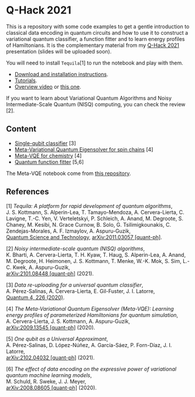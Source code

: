 # Q-Hack 2021

This is a repository with some code examples to get a gentle introduction to classical data encoding in quantum circuits and how to use it to construct a variational quantum classifier, a function fitter and to learn energy profiles of Hamiltonians.
It is the complementary material from my [Q-Hack 2021](https://qhack.ai/index.html) presentation (slides will be uploaded soon).

You will need to install `Tequila`[1] to run the notebook and play with them. 

- [Download and installation instructions](https://github.com/aspuru-guzik-group/tequila). 
- [Tutorials](https://github.com/aspuru-guzik-group/tequila-tutorials).
- [Overview video](https://www.youtube.com/watch?v=hUdf0P2fW2E) or [this one](https://www.youtube.com/watch?v=eUqUUAUFHyc).

If you want to learn about Variational Quantum Algorithms and Noisy Intermediate-Scale Quantum (NISQ) computing, you can check the review [2].

## Content

- [Single-qubit classifier](https://github.com/AlbaCL/qhack21/blob/main/SingleQubitClassifier.ipynb) [3]
- [Meta-Variational Quantum Eigensolver for spin chains](https://github.com/AlbaCL/qhack21/blob/main/Meta-VQE.ipynb) [4]
- [Meta-VQE for chemistry](https://github.com/AlbaCL/qhack21/blob/main/Molecular-Meta-VQE.ipynb) [4]
- [Quantum function fitter](https://github.com/AlbaCL/qhack21/blob/main/QFit.ipynb) [5,6]

The Meta-VQE notebook come from [this repository](https://github.com/aspuru-guzik-group/meta-vqe).


## References

[1] _Tequila: A platform for rapid development of quantum algorithms_, <br/>
J. S. Kottmann, S. Alperin-Lea, T. Tamayo-Mendoza, A. Cervera-Lierta, C. Lavigne, T.-C. Yen, V. Verteletskyi, P. Schleich, A. Anand, M. Degroote, S. Chaney, M. Kesibi, N. Grace Curnow, B. Solo, G. Tsilimigkounakis, C. Zendejas-Morales, A. F. Izmaylov, A. Aspuru-Guzik, <br/>[Quantum Science and Technology](https://iopscience.iop.org/article/10.1088/2058-9565/abe567/pdf), [arXiv:2011.03057 [quant-ph]](https://arxiv.org/abs/2011.03057).

[2] _Noisy intermediate-scale quantum (NISQ) algorithms_, <br/>
K. Bharti, A. Cervera-Lierta, T. H. Kyaw, T. Haug, S. Alperin-Lea, A. Anand, M. Degroote, H. Heimonen, J. S. Kottmann, T. Menke, W.-K. Mok, S. Sim, L.-C. Kwek, A. Aspuru-Guzik, <br/>
[arXiv:2101.08448 [quant-ph]](https://arxiv.org/abs/2101.08448) (2021).

[3] _Data re-uploading for a universal quantum classifier_, <br/>
A. Pérez-Salinas, A. Cervera-Lierta, E. Gil-Fuster, J. I. Latorre, <br/>
[Quantum 4, 226 (2020)](https://quantum-journal.org/papers/q-2020-02-06-226/).

[4] _The Meta-Variational Quantum Eigensolver (Meta-VQE): Learning energy profiles of parameterized Hamiltonians for quantum simulation_,<br/>
A. Cervera-Lierta, J. S. Kottmann, A. Aspuru-Guzik, <br/>
[arXiv:2009.13545 [quant-ph]](https://arxiv.org/abs/2009.13545) (2020).

[5] _One qubit as a Universal Approximant_, <br/>
A. Pérez-Salinas, D. López-Núñez, A. García-Sáez, P. Forn-Díaz, J. I. Latorre, <br/>
[arXiv:2102.04032 [quant-ph]](https://arxiv.org/abs/2102.04032) (2021).

[6] _The effect of data encoding on the expressive power of variational quantum machine learning models_, <br/>
M. Schuld, R. Sweke, J. J. Meyer, <br/>
[arXiv:2008.08605 [quant-ph]](https://arxiv.org/abs/2008.08605) (2020).
